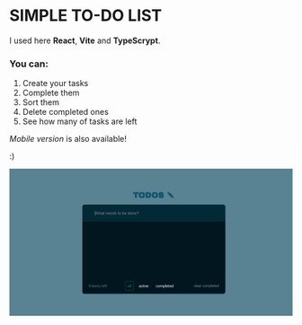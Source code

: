 # SIMPLE TO-DO LIST

I used here **React**, **Vite** and **TypeScrypt**. 

### You can:
1. Create your tasks
2. Complete them 
3. Sort them
4. Delete completed ones
5. See how many of tasks are left

*Mobile version* is also available!

:)

![Preview](./src/assets/preview.png)
